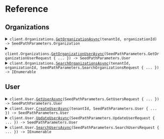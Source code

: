 # Reference
## Organizations
<details><summary><code>client.Organizations.<a href="/src/SeedPathParameters/Organizations/OrganizationsClient.cs">GetOrganizationAsync</a>(tenantId, organizationId) -> SeedPathParameters.Organization</code></summary>
<dl>
<dd>

#### 🔌 Usage

<dl>
<dd>

<dl>
<dd>

```csharp
await client.Organizations.GetOrganizationAsync("tenant_id", "organization_id");
```
</dd>
</dl>
</dd>
</dl>

#### ⚙️ Parameters

<dl>
<dd>

<dl>
<dd>

**tenantId:** `string` 
    
</dd>
</dl>

<dl>
<dd>

**organizationId:** `string` 
    
</dd>
</dl>
</dd>
</dl>


</dd>
</dl>
</details>

<details><summary><code>client.Organizations.<a href="/src/SeedPathParameters/Organizations/OrganizationsClient.cs">GetOrganizationUserAsync</a>(SeedPathParameters.GetOrganizationUserRequest { ... }) -> SeedPathParameters.User</code></summary>
<dl>
<dd>

#### 🔌 Usage

<dl>
<dd>

<dl>
<dd>

```csharp
await client.Organizations.GetOrganizationUserAsync(
    new SeedPathParameters.GetOrganizationUserRequest
    {
        TenantId = "tenant_id",
        OrganizationId = "organization_id",
        UserId = "user_id",
    }
);
```
</dd>
</dl>
</dd>
</dl>

#### ⚙️ Parameters

<dl>
<dd>

<dl>
<dd>

**request:** `SeedPathParameters.GetOrganizationUserRequest` 
    
</dd>
</dl>
</dd>
</dl>


</dd>
</dl>
</details>

<details><summary><code>client.Organizations.<a href="/src/SeedPathParameters/Organizations/OrganizationsClient.cs">SearchOrganizationsAsync</a>(tenantId, organizationId, SeedPathParameters.SearchOrganizationsRequest { ... }) -> IEnumerable<SeedPathParameters.Organization></code></summary>
<dl>
<dd>

#### 🔌 Usage

<dl>
<dd>

<dl>
<dd>

```csharp
await client.Organizations.SearchOrganizationsAsync(
    "tenant_id",
    "organization_id",
    new SeedPathParameters.SearchOrganizationsRequest { Limit = 1 }
);
```
</dd>
</dl>
</dd>
</dl>

#### ⚙️ Parameters

<dl>
<dd>

<dl>
<dd>

**tenantId:** `string` 
    
</dd>
</dl>

<dl>
<dd>

**organizationId:** `string` 
    
</dd>
</dl>

<dl>
<dd>

**request:** `SeedPathParameters.SearchOrganizationsRequest` 
    
</dd>
</dl>
</dd>
</dl>


</dd>
</dl>
</details>

## User
<details><summary><code>client.User.<a href="/src/SeedPathParameters/User/UserClient.cs">GetUserAsync</a>(SeedPathParameters.GetUsersRequest { ... }) -> SeedPathParameters.User</code></summary>
<dl>
<dd>

#### 🔌 Usage

<dl>
<dd>

<dl>
<dd>

```csharp
await client.User.GetUserAsync(
    new SeedPathParameters.GetUsersRequest { TenantId = "tenant_id", UserId = "user_id" }
);
```
</dd>
</dl>
</dd>
</dl>

#### ⚙️ Parameters

<dl>
<dd>

<dl>
<dd>

**request:** `SeedPathParameters.GetUsersRequest` 
    
</dd>
</dl>
</dd>
</dl>


</dd>
</dl>
</details>

<details><summary><code>client.User.<a href="/src/SeedPathParameters/User/UserClient.cs">CreateUserAsync</a>(tenantId, SeedPathParameters.User { ... }) -> SeedPathParameters.User</code></summary>
<dl>
<dd>

#### 🔌 Usage

<dl>
<dd>

<dl>
<dd>

```csharp
await client.User.CreateUserAsync(
    "tenant_id",
    new SeedPathParameters.User
    {
        Name = "name",
        Tags = new List<string>() { "tags", "tags" },
    }
);
```
</dd>
</dl>
</dd>
</dl>

#### ⚙️ Parameters

<dl>
<dd>

<dl>
<dd>

**tenantId:** `string` 
    
</dd>
</dl>

<dl>
<dd>

**request:** `SeedPathParameters.User` 
    
</dd>
</dl>
</dd>
</dl>


</dd>
</dl>
</details>

<details><summary><code>client.User.<a href="/src/SeedPathParameters/User/UserClient.cs">UpdateUserAsync</a>(SeedPathParameters.UpdateUserRequest { ... }) -> SeedPathParameters.User</code></summary>
<dl>
<dd>

#### 🔌 Usage

<dl>
<dd>

<dl>
<dd>

```csharp
await client.User.UpdateUserAsync(
    new SeedPathParameters.UpdateUserRequest
    {
        TenantId = "tenant_id",
        UserId = "user_id",
        Body = new SeedPathParameters.User
        {
            Name = "name",
            Tags = new List<string>() { "tags", "tags" },
        },
    }
);
```
</dd>
</dl>
</dd>
</dl>

#### ⚙️ Parameters

<dl>
<dd>

<dl>
<dd>

**request:** `SeedPathParameters.UpdateUserRequest` 
    
</dd>
</dl>
</dd>
</dl>


</dd>
</dl>
</details>

<details><summary><code>client.User.<a href="/src/SeedPathParameters/User/UserClient.cs">SearchUsersAsync</a>(SeedPathParameters.SearchUsersRequest { ... }) -> IEnumerable<SeedPathParameters.User></code></summary>
<dl>
<dd>

#### 🔌 Usage

<dl>
<dd>

<dl>
<dd>

```csharp
await client.User.SearchUsersAsync(
    new SeedPathParameters.SearchUsersRequest
    {
        TenantId = "tenant_id",
        UserId = "user_id",
        Limit = 1,
    }
);
```
</dd>
</dl>
</dd>
</dl>

#### ⚙️ Parameters

<dl>
<dd>

<dl>
<dd>

**request:** `SeedPathParameters.SearchUsersRequest` 
    
</dd>
</dl>
</dd>
</dl>


</dd>
</dl>
</details>
